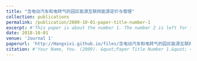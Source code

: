 ```yaml
---
title: "含电动汽车和电转气的园区能源互联网能源定价与管理"
collection: publications
permalink: /publication/2009-10-01-paper-title-number-1
excerpt: #'This paper is about the number 1. The number 2 is left for future work.'
date: 2018-10-01
venue: 'Journal 1'
paperurl: 'http://Hangxixi.github.io/files/含电动汽车和电转气的园区能源互联网能源定价与管理.pdf'
citation: #'Your Name, You. (2009). &quot;Paper Title Number 1.&quot; <i>Journal 1</i>. 1(1).'
---
```


